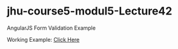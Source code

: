 # jhu-course5-modul5-Lecture42
AngularJS Form Validation Example

Working Example: [Click Here](https://lpm0073.github.io/jhu-course5-modul5-Lecture42/)
